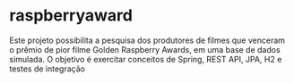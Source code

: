 # raspberryaward
Este projeto possibilita a pesquisa dos produtores de filmes que venceram o prêmio de pior filme Golden Raspberry Awards, em uma base de dados simulada. O objetivo é exercitar conceitos de Spring, REST API, JPA, H2 e testes de integração
